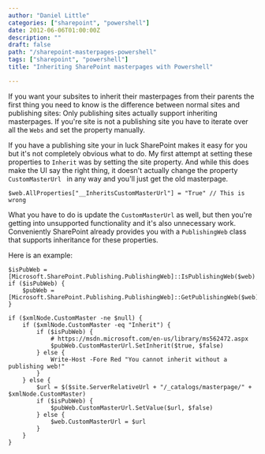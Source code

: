 ```yaml
---
author: "Daniel Little"
categories: ["sharepoint", "powershell"]
date: 2012-06-06T01:00:00Z
description: ""
draft: false
path: "/sharepoint-masterpages-powershell"
tags: ["sharepoint", "powershell"]
title: "Inheriting SharePoint masterpages with Powershell"

---
```


If you want your subsites to inherit their masterpages from their parents the first thing you need to know is the difference between normal sites and publishing sites: Only publishing sites actually support inheriting masterpages. If you're site is not a publishing site you have to iterate over all the `Webs` and set the property manually.

If you have a publishing site your in luck SharePoint makes it easy for you but it's not completely obvious what to do. My first attempt at setting these properties to `Inherit` was by setting the site property. And while this does make the UI say the right thing, it doesn't actually change the property `CustomMasterUrl ` in any way and you'll just get the old masterpage.

    $web.AllProperties["__InheritsCustomMasterUrl"] = "True" // This is wrong

What you have to do is update the `CustomMasterUrl` as well, but then you're getting into unsupported functionality and it's also unnecessary work. Conveniently SharePoint already provides you with a `PublishingWeb` class that supports inheritance for these properties.

Here is an example:

	$isPubWeb = [Microsoft.SharePoint.Publishing.PublishingWeb]::IsPublishingWeb($web)
	if ($isPubWeb) {
		$pubWeb = [Microsoft.SharePoint.Publishing.PublishingWeb]::GetPublishingWeb($web)
	}

	if ($xmlNode.CustomMaster -ne $null) {
		if ($xmlNode.CustomMaster -eq "Inherit") {
			if ($isPubWeb) {
				# https://msdn.microsoft.com/en-us/library/ms562472.aspx
				$pubWeb.CustomMasterUrl.SetInherit($true, $false)
			} else {
				Write-Host -Fore Red "You cannot inherit without a publishing web!"
			}
		} else {
			$url = $($site.ServerRelativeUrl + "/_catalogs/masterpage/" + $xmlNode.CustomMaster)
			if ($isPubWeb) {
				$pubWeb.CustomMasterUrl.SetValue($url, $false)
			} else {
				$web.CustomMasterUrl = $url
			}
		}
	}

